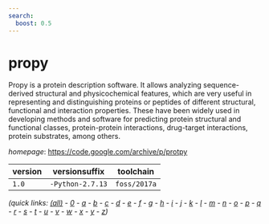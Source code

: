 ```yaml
---
search:
  boost: 0.5
---
```

# propy

Propy is a protein description software. It allows analyzing sequence-derived structural and physicochemical features, which are very useful in representing and distinguishing proteins or peptides of different structural, functional and interaction properties. These have been widely used in developing methods and software for predicting protein structural and functional classes, protein-protein interactions, drug-target interactions, protein substrates, among others.

*homepage*: <https://code.google.com/archive/p/protpy>

version | versionsuffix | toolchain
--------|---------------|----------
``1.0`` | ``-Python-2.7.13`` | ``foss/2017a``


*(quick links: [(all)](../index.md) - [0](../0/index.md) - [a](../a/index.md) - [b](../b/index.md) - [c](../c/index.md) - [d](../d/index.md) - [e](../e/index.md) - [f](../f/index.md) - [g](../g/index.md) - [h](../h/index.md) - [i](../i/index.md) - [j](../j/index.md) - [k](../k/index.md) - [l](../l/index.md) - [m](../m/index.md) - [n](../n/index.md) - [o](../o/index.md) - [p](../p/index.md) - [q](../q/index.md) - [r](../r/index.md) - [s](../s/index.md) - [t](../t/index.md) - [u](../u/index.md) - [v](../v/index.md) - [w](../w/index.md) - [x](../x/index.md) - [y](../y/index.md) - [z](../z/index.md))*

